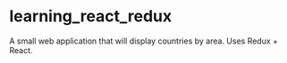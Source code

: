 # learning_react_redux
A small web application that will display countries by area. Uses Redux + React.
